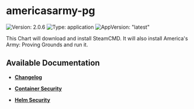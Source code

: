 # americasarmy-pg

![Version: 2.0.6](https://img.shields.io/badge/Version-2.0.6-informational?style=flat-square) ![Type: application](https://img.shields.io/badge/Type-application-informational?style=flat-square) ![AppVersion: "latest"](https://img.shields.io/badge/AppVersion-"latest"-informational?style=flat-square)

This Chart will download and install SteamCMD. It will also install America's Army: Proving Grounds and run it.

## Available Documentation

- [**Changelog**](CHANGELOG)

- [**Container Security**](container-security)

- [**Helm Security**](helm-security)


